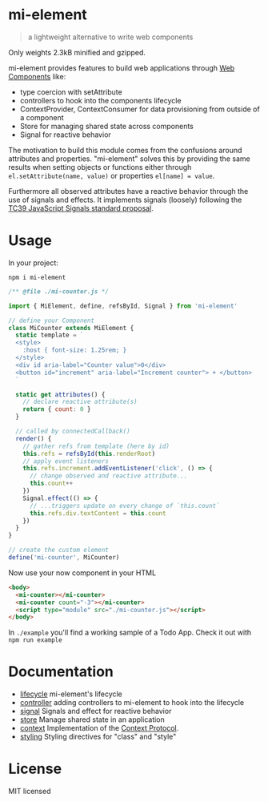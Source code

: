 # mi-element

> a lightweight alternative to write web components

Only weights 2.3kB minified and gzipped.

mi-element provides features to build web applications through
[Web Components][] like:

- type coercion with setAttribute
- controllers to hook into the components lifecycle
- ContextProvider, ContextConsumer for data provisioning from outside of a
  component
- Store for managing shared state across components
- Signal for reactive behavior

The motivation to build this module comes from the confusions around attributes
and properties. "mi-element" solves this by providing the same results when
setting objects or functions either through `el.setAttribute(name, value)` or
properties `el[name] = value`.

Furthermore all observed attributes have a reactive behavior through the use of
signals and effects. It implements signals (loosely) following the
[TC39 JavaScript Signals standard proposal][].

# Usage

In your project:

```
npm i mi-element
```

```js
/** @file ./mi-counter.js */

import { MiElement, define, refsById, Signal } from 'mi-element'

// define your Component
class MiCounter extends MiElement {
  static template = `
  <style>
    :host { font-size: 1.25rem; }
  </style>
  <div id aria-label="Counter value">0</div>
  <button id="increment" aria-label="Increment counter"> + </button>
  `

  static get attributes() {
    // declare reactive attribute(s)
    return { count: 0 }
  }

  // called by connectedCallback()
  render() {
    // gather refs from template (here by id)
    this.refs = refsById(this.renderRoot)
    // apply event listeners
    this.refs.increment.addEventListener('click', () => {
      // change observed and reactive attribute...
      this.count++
    })
    Signal.effect(() => {
      // ...triggers update on every change of `this.count`
      this.refs.div.textContent = this.count
    })
  }
}

// create the custom element
define('mi-counter', MiCounter)
```

Now use your now component in your HTML

```html
<body>
  <mi-counter></mi-counter>
  <mi-counter count="-3"></mi-counter>
  <script type="module" src="./mi-counter.js"></script>
</body>
```

In `./example` you'll find a working sample of a Todo App. Check it out with
`npm run example`

# Documentation

- [lifecycle][docs-lifecycle] mi-element's lifecycle
- [controller][docs-controller] adding controllers to mi-element to hook into the lifecycle
- [signal][docs-signal] Signals and effect for reactive behavior
- [store][docs-store] Manage shared state in an application
- [context][docs-context] Implementation of the [Context Protocol][].
- [styling][docs-styling] Styling directives for "class" and "style"

# License

MIT licensed

[docs-lifecycle]: https://github.com/commenthol/mi-element/tree/main/packages/mi-element/docs/lifecycle.md
[docs-controller]: https://github.com/commenthol/mi-element/tree/main/packages/mi-element/docs/controller.md
[docs-context]: https://github.com/commenthol/mi-element/tree/main/packages/mi-element/docs/context.md
[docs-signal]: https://github.com/commenthol/mi-element/tree/main/packages/mi-element/docs/signal.md
[docs-store]: https://github.com/commenthol/mi-element/tree/main/packages/mi-element/docs/store.md
[docs-styling]: https://github.com/commenthol/mi-element/tree/main/packages/mi-element/docs/styling.md
[Context Protocol]: https://github.com/webcomponents-cg/community-protocols/blob/main/proposals/context.md
[Web Components]: https://developer.mozilla.org/en-US/docs/Web/API/Web_components/Using_custom_elements#custom_element_lifecycle_callbacks
[TC39 JavaScript Signals standard proposal]: https://github.com/tc39/proposal-signals
[krausest/js-framework-benchmark]: https://github.com/krausest/js-framework-benchmark
